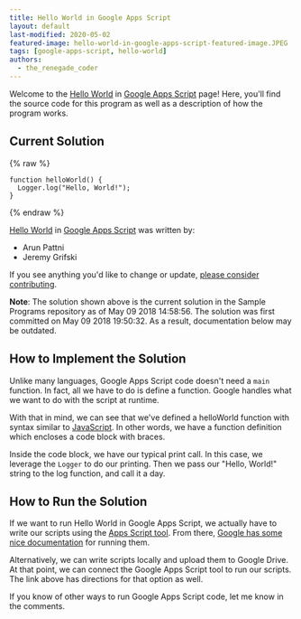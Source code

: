 ```yaml
---
title: Hello World in Google Apps Script
layout: default
last-modified: 2020-05-02
featured-image: hello-world-in-google-apps-script-featured-image.JPEG
tags: [google-apps-script, hello-world]
authors:
  - the_renegade_coder
---
```


Welcome to the [Hello World](https://sampleprograms.io/projects/hello-world) in [Google Apps Script](https://sampleprograms.io/languages/google-apps-script) page! Here, you'll find the source code for this program as well as a description of how the program works.

## Current Solution

{% raw %}

```google_apps_script
function helloWorld() {
  Logger.log("Hello, World!");
}
```

{% endraw %}

[Hello World](https://sampleprograms.io/projects/hello-world) in [Google Apps Script](https://sampleprograms.io/languages/google-apps-script) was written by:

- Arun Pattni
- Jeremy Grifski

If you see anything you'd like to change or update, [please consider contributing](https://github.com/TheRenegadeCoder/sample-programs).

**Note**: The solution shown above is the current solution in the Sample Programs repository as of May 09 2018 14:58:56. The solution was first committed on May 09 2018 19:50:32. As a result, documentation below may be outdated.

## How to Implement the Solution

Unlike many languages, Google Apps Script code doesn't need a `main` function. In fact, all we have to do is define a function. Google handles what we want to do with the script at runtime.

With that in mind, we can see that we've defined a helloWorld function with syntax similar to [JavaScript][1]. In other words, we have a function definition which encloses a code block with braces.

Inside the code block, we have our typical print call. In this case, we leverage the `Logger` to do our printing. Then we pass our "Hello, World!" string to the log function, and call it a day.

[1]: https://en.wikipedia.org/wiki/JavaScript


## How to Run the Solution

If we want to run Hello World in Google Apps Script, we actually have to write our scripts using the [Apps Script tool][2]. From there, [Google has some nice documentation][3] for running them.

Alternatively, we can write scripts locally and upload them to Google Drive. At that point, we can connect the Google Apps Script tool to run our scripts. The link above has directions for that option as well.

If you know of other ways to run Google Apps Script code, let me know in the comments.

[2]: https://developers.google.com/apps-script/guides/clasp
[3]: https://developers.google.com/apps-script
